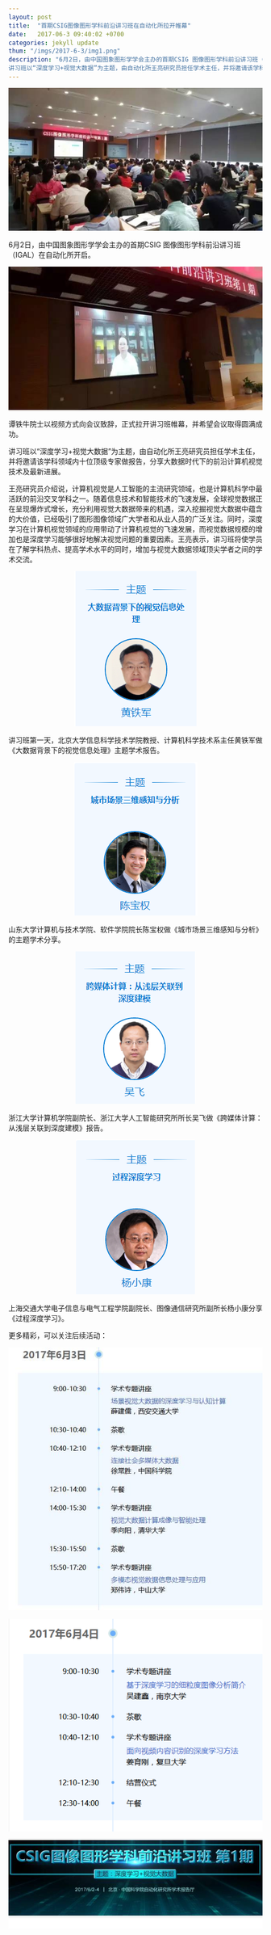 ```yaml
---
layout: post
title:  "首期CSIG图像图形学科前沿讲习班在自动化所拉开帷幕"
date:   2017-06-3 09:40:02 +0700
categories: jekyll update
thum: "/imgs/2017-6-3/img1.png"
description: "6月2日，由中国图象图形学学会主办的首期CSIG 图像图形学科前沿讲习班（IGAL）在自动化所开启。谭铁牛院士以视频方式向会议致辞，正式拉开讲习班帷幕，并希望会议取得圆满成功。
讲习班以“深度学习+视觉大数据”为主题，由自动化所王亮研究员担任学术主任，并将邀请该学科领域内十位顶级专家做报告，分享大数据时代下的前沿计算机视觉技术及最新进展。王亮研究员介绍说，计算机视觉是人工智能的主流研究领域，也是计算机科学中最活跃的前沿交叉学科之一。随着信息技术和智能技术的飞速发展，全球视觉数据正在呈现爆炸式增长，充分利用视觉大数据带来的机遇，深入挖掘视觉大数据中蕴含的大价值，已经吸引了图形图像领域广大学者和从业人员的广泛关注。"
---
```

<center>
<p><img class="alignnone wp-image-126" src="/imgs/2017-6-3/img1.jpg" alt="" >
</p>
</center>
  6月2日，由中国图象图形学学会主办的首期CSIG 图像图形学科前沿讲习班（IGAL）在自动化所开启。
<center>
<p><img class="alignnone wp-image-126" src="/imgs/2017-6-3/img2.jpg" alt="" >
</p>
</center>
  谭铁牛院士以视频方式向会议致辞，正式拉开讲习班帷幕，并希望会议取得圆满成功。

讲习班以“深度学习+视觉大数据”为主题，由自动化所王亮研究员担任学术主任，并将邀请该学科领域内十位顶级专家做报告，分享大数据时代下的前沿计算机视觉技术及最新进展。

王亮研究员介绍说，计算机视觉是人工智能的主流研究领域，也是计算机科学中最活跃的前沿交叉学科之一。随着信息技术和智能技术的飞速发展，全球视觉数据正在呈现爆炸式增长，充分利用视觉大数据带来的机遇，深入挖掘视觉大数据中蕴含的大价值，已经吸引了图形图像领域广大学者和从业人员的广泛关注。同时，深度学习在计算机视觉领域的应用带动了计算机视觉的飞速发展，而视觉数据规模的增加也是深度学习能够很好地解决视觉问题的重要因素。王亮表示，讲习班将使学员在了解学科热点、提高学术水平的同时，增加与视觉大数据领域顶尖学者之间的学术交流。
<center>
<p><img class="alignnone wp-image-126" src="/imgs/2017-6-3/img3.png" alt="" ></p>
</center>
讲习班第一天，北京大学信息科学技术学院教授、计算机科学技术系主任黄铁军做《大数据背景下的视觉信息处理》主题学术报告。

<center>
<p><img class="alignnone wp-image-126" src="/imgs/2017-6-3/img4.png" alt="" ></p>
</center>
山东大学计算机与技术学院、软件学院院长陈宝权做《城市场景三维感知与分析》的主题学术分享。

<center>
<p><img class="alignnone wp-image-126" src="/imgs/2017-6-3/img5.png" alt="" ></p>
</center>
浙江大学计算机学院副院长、浙江大学人工智能研究所所长吴飞做《跨媒体计算：从浅层关联到深度建模》报告。

<center>
<p><img class="alignnone wp-image-126" src="/imgs/2017-6-3/img6.png" alt="" ></p>
</center>
上海交通大学电子信息与电气工程学院副院长、图像通信研究所副所长杨小康分享《过程深度学习》。

更多精彩，可以关注后续活动：
<center>
<p><img class="alignnone wp-image-126" src="/imgs/2017-6-3/img7.jpg" alt="" ></p>
</center>
<center>
<p><img class="alignnone wp-image-126" src="/imgs/2017-6-3/img8.png" alt="" ></p>
</center>
<center>
<p><img class="alignnone wp-image-126" src="/imgs/2017-6-3/img9.jpg" alt="" ></p>
</center>

